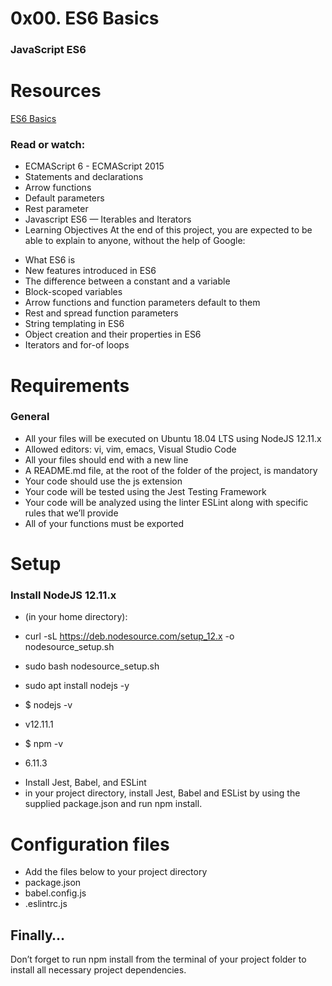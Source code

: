 # 0x00. ES6 Basics
### JavaScript ES6

# Resources
[ES6 Basics](https://intranet.alxswe.com/projects/1224)
### Read or watch:
- ECMAScript 6 - ECMAScript 2015
- Statements and declarations
- Arrow functions
- Default parameters
- Rest parameter
- Javascript ES6 — Iterables and Iterators
- Learning Objectives
At the end of this project, you are expected to be able to explain to anyone, without the help of Google:

* What ES6 is
* New features introduced in ES6
* The difference between a constant and a variable
* Block-scoped variables
* Arrow functions and function parameters default to them
* Rest and spread function parameters
* String templating in ES6
* Object creation and their properties in ES6
* Iterators and for-of loops

# Requirements
### General
- All your files will be executed on Ubuntu 18.04 LTS using NodeJS 12.11.x
- Allowed editors: vi, vim, emacs, Visual Studio Code
- All your files should end with a new line
- A README.md file, at the root of the folder of the project, is mandatory
- Your code should use the js extension
- Your code will be tested using the Jest Testing Framework
- Your code will be analyzed using the linter ESLint along with specific rules that we’ll provide
- All of your functions must be exported

# Setup
### Install NodeJS 12.11.x
- (in your home directory):

- curl -sL https://deb.nodesource.com/setup_12.x -o nodesource_setup.sh
- sudo bash nodesource_setup.sh
- sudo apt install nodejs -y
- $ nodejs -v
- v12.11.1
- $ npm -v
- 6.11.3

* Install Jest, Babel, and ESLint
* in your project directory, install Jest, Babel and ESList 
by using the supplied package.json and run npm install.

# Configuration files

- Add the files below to your project directory
- package.json
- babel.config.js
- .eslintrc.js

## Finally…
Don’t forget to run npm install from the terminal of your project 
folder to install all necessary project dependencies.
